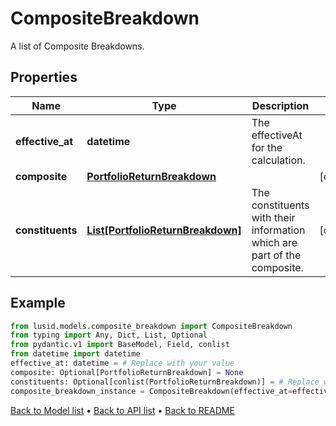 # CompositeBreakdown

A list of Composite Breakdowns.
## Properties
Name | Type | Description | Notes
------------ | ------------- | ------------- | -------------
**effective_at** | **datetime** | The effectiveAt for the calculation. | 
**composite** | [**PortfolioReturnBreakdown**](PortfolioReturnBreakdown.md) |  | [optional] 
**constituents** | [**List[PortfolioReturnBreakdown]**](PortfolioReturnBreakdown.md) | The constituents with their information which are part of the composite. | [optional] 
## Example

```python
from lusid.models.composite_breakdown import CompositeBreakdown
from typing import Any, Dict, List, Optional
from pydantic.v1 import BaseModel, Field, conlist
from datetime import datetime
effective_at: datetime = # Replace with your value
composite: Optional[PortfolioReturnBreakdown] = None
constituents: Optional[conlist(PortfolioReturnBreakdown)] = # Replace with your value
composite_breakdown_instance = CompositeBreakdown(effective_at=effective_at, composite=composite, constituents=constituents)

```

[Back to Model list](../README.md#documentation-for-models) &#8226; [Back to API list](../README.md#documentation-for-api-endpoints) &#8226; [Back to README](../README.md)

